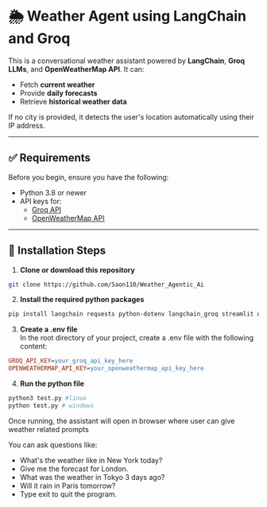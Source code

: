 # 🌦️ Weather Agent using LangChain and Groq

This is a conversational weather assistant powered by **LangChain**, **Groq LLMs**, and **OpenWeatherMap API**. It can:

- Fetch **current weather**
- Provide **daily forecasts**
- Retrieve **historical weather data**

If no city is provided, it detects the user's location automatically using their IP address.

---

## ✅ Requirements

Before you begin, ensure you have the following:

- Python 3.8 or newer
- API keys for:
  - [Groq API](https://console.groq.com/)
  - [OpenWeatherMap API](https://openweathermap.org/api)

---

## 🧠 Installation Steps

1. **Clone or download this repository**

```bash
git clone https://github.com/Saon110/Weather_Agentic_Ai
```

2. **Install the required python packages**

```bash
pip install langchain requests python-dotenv langchain_groq streamlit dateparser
```

3. **Create a .env file** <br>
In the root directory of your project, create a .env file with the following content:
```ini
GROQ_API_KEY=your_groq_api_key_here
OPENWEATHERMAP_API_KEY=your_openweathermap_api_key_here
```

4. **Run the python file**
```bash
python3 test.py #linux
python test.py # windows
```

Once running, the assistant will open in browser where user can give weather related prompts


You can ask questions like:
 * What's the weather like in New York today?
 * Give me the forecast for London.
 * What was the weather in Tokyo 3 days ago?
 * Will it rain in Paris tomorrow?
 * Type exit to quit the program.
